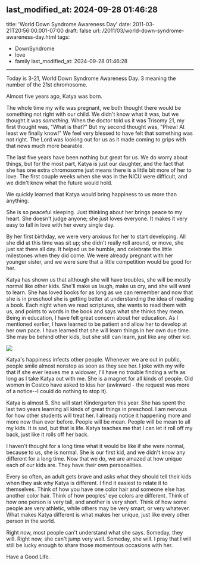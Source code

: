 last_modified_at: 2024-09-28 01:46:28
---
title: 'World Down Syndrome Awareness Day'
date: 2011-03-21T20:56:00.001-07:00
draft: false
url: /2011/03/world-down-syndrome-awareness-day.html
tags: 
- DownSyndrome
- love
- family
last_modified_at: 2024-09-28 01:46:28
---

Today is 3-21, World Down Syndrome Awareness Day. 3 meaning the number of the 21st chromosome. 

Almost five years ago, Katya was born. 

The whole time my wife was pregnant, we both thought there would be something not right with our child. We didn't know what it was, but we thought it was _something_. When the doctor told us it was Trisomy 21, my first thought was, "What is that?" But my second thought was, "Phew! At least we finally know!" We feel very blessed to have felt that something was not right. The Lord was looking out for us as it made coming to grips with that news much more bearable. 

The last five years have been nothing but great for us. We do worry about things, but for the most part, Katya is just our daughter, and the fact that she has one extra chromosome just means there is a little bit more of her to love. The first couple weeks when she was in the NICU were difficult, and we didn't know what the future would hold. 

We quickly learned that Katya would bring happiness to us more than anything. 

She is so peaceful sleeping. Just thinking about her brings peace to my heart. She doesn't judge anyone; she just loves everyone. It makes it very easy to fall in love with her every single day. 

By her first birthday, we were very anxious for her to start developing. All she did at this time was sit up; she didn't really roll around, or move, she just sat there all day. It helped us be humble, and celebrate the little milestones when they did come. We were already pregnant with her younger sister, and we were sure that a little competition would be good for her. 

Katya has shown us that although she will have troubles, she will be mostly normal like other kids. She'll make us laugh, make us cry, and she will want to learn. She has loved books for as long as we can remember and now that she is in preschool she is getting better at understanding the idea of reading a book. Each night when we read scriptures, she wants to read them with us, and points to words in the book and says what she thinks they mean. Being in education, I have felt great concern about her education. As I mentioned earlier, I have learned to be patient and allow her to develop at her own pace. I have learned that she will learn things in her own due time. She may be behind other kids, but she still can learn, just like any other kid. 

![](https://youtu.be/WUaAqz1m1NM)

Katya's happiness infects other people. Whenever we are out in public, people smile almost nonstop as soon as they see her. I joke with my wife that if she ever leaves me a widower, I'll have no trouble finding a wife as long as I take Katya out with me. She is a magnet for all kinds of people. Old women in Costco have asked to kiss her (awkward - the request was more of a notice--I could do nothing to stop it).  

Katya is almost 5. She will start Kindergarten this year. She has spent the last two years learning all kinds of great things in preschool. I am nervous for how other students will treat her. I already notice it happening more and more now than ever before. People will be mean. People will be mean to all my kids. It is sad, but that is life. Katya teaches me that I can let it roll off my back, just like it rolls off her back. 

I haven't thought for a long time what it would be like if she were normal, because to us, she is normal. She is our first kid, and we didn't know any different for a long time. Now that we do, we are amazed at how unique each of our kids are. They have their own personalities. 

Every so often, an adult gets brave and asks what they should tell their kids when they ask why Katya is different. I find it easiest to relate it to themselves. Think of how you have one color hair and someone else has another color hair. Think of how peoples' eye colors are different. Think of how one person is very tall, and another is very short. Think of how some people are very athletic, while others may be very smart, or very whatever. What makes Katya different is what makes her unique, just like every other person in the world.

Right now, most people can't understand what she says. Someday, they will. Right now, she can't jump very well. Someday, she will. I pray that I will still be lucky enough to share those momentous occasions with her.   

Have a Good Life.